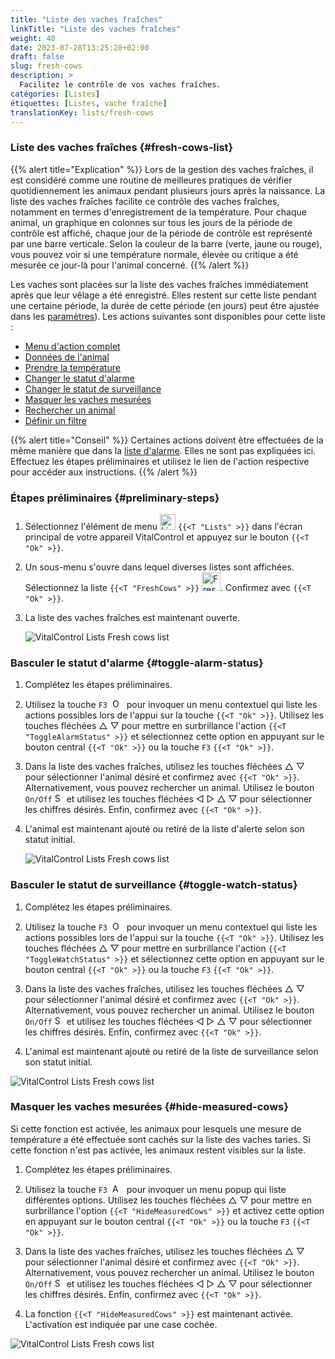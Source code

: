 ```yaml
---
title: "Liste des vaches fraîches"
linkTitle: "Liste des vaches fraîches"
weight: 40
date: 2023-07-28T13:25:28+02:00
draft: false
slug: fresh-cows
description: >
  Facilitez le contrôle de vos vaches fraîches.
catégories: [Listes]
étiquettes: [Listes, vache fraîche]
translationKey: lists/fresh-cows
---
```

### Liste des vaches fraîches {#fresh-cows-list}

{{% alert title="Explication" %}}
Lors de la gestion des vaches fraîches, il est considéré comme une routine de meilleures pratiques de vérifier quotidiennement les animaux pendant plusieurs jours après la naissance. La liste des vaches fraîches facilite ce contrôle des vaches fraîches, notamment en termes d'enregistrement de la température. Pour chaque animal, un graphique en colonnes sur tous les jours de la période de contrôle est affiché, chaque jour de la période de contrôle est représenté par une barre verticale. Selon la couleur de la barre (verte, jaune ou rouge), vous pouvez voir si une température normale, élevée ou critique a été mesurée ce jour-là pour l'animal concerné.
{{% /alert %}}

Les vaches sont placées sur la liste des vaches fraîches immédiatement après que leur vêlage a été enregistré. Elles restent sur cette liste pendant une certaine période, la durée de cette période (en jours) peut être ajustée dans les [paramètres](../../settings/data-acquisition/#control-period-of-fresh-cows)).
 Les actions suivantes sont disponibles pour cette liste :

- [Menu d'action complet](../alarm/#full-action-menu)
- [Données de l'animal](../alarm/#animal-data)
- [Prendre la température](../alarm/#take-temperature)
- [Changer le statut d'alarme](#toggle-alarm-status)
- [Changer le statut de surveillance](#toggle-watch-status)
- [Masquer les vaches mesurées](#hide-measured-cows)
- [Rechercher un animal](../alarm/#search-animal)
- [Définir un filtre](../alarm/#set-filter)

{{% alert title="Conseil" %}}
Certaines actions doivent être effectuées de la même manière que dans la [liste d'alarme](../alarm). Elles ne sont pas expliquées ici. Effectuez les étapes préliminaires et utilisez le lien de l'action respective pour accéder aux instructions.
{{% /alert %}}

### Étapes préliminaires {#preliminary-steps}

1. Sélectionnez l'élément de menu <img src="/icons/main/lists.svg" width="25" align="bottom" alt="Listes" /> `{{<T "Lists" >}}` dans l'écran principal de votre appareil VitalControl et appuyez sur le bouton `{{<T "Ok" >}}`.

2. Un sous-menu s'ouvre dans lequel diverses listes sont affichées. Sélectionnez la liste `{{<T "FreshCows" >}}` <img src="/icons/lists/freshcows.svg" width="30" align="bottom" alt="Fresh-cows" />. Confirmez avec `{{<T "Ok" >}}`.

3. La liste des vaches fraîches est maintenant ouverte.

   ![VitalControl Lists Fresh cows list](../images/firststeps4.png "Liste des vaches fraîches")

### Basculer le statut d'alarme {#toggle-alarm-status}

1. Complétez les étapes préliminaires.

2. Utilisez la touche `F3` &nbsp;<img src="/icons/footer/open-popup.svg" width="15" align="bottom" alt="Open popup" />&nbsp; pour invoquer un menu contextuel qui liste les actions possibles lors de l'appui sur la touche `{{<T "Ok" >}}`. Utilisez les touches fléchées △ ▽ pour mettre en surbrillance l'action `{{<T "ToggleAlarmStatus" >}}` et sélectionnez cette option en appuyant sur le bouton central `{{<T "Ok" >}}` ou la touche `F3` `{{<T "Ok" >}}`.

3. Dans la liste des vaches fraîches, utilisez les touches fléchées △ ▽ pour sélectionner l'animal désiré et confirmez avec `{{<T "Ok" >}}`. Alternativement, vous pouvez rechercher un animal. Utilisez le bouton `On/Off` <img src="/icons/footer/search.svg" width="15" align="bottom" alt="Search" /> et utilisez les touches fléchées ◁ ▷ △ ▽ pour sélectionner les chiffres désirés. Enfin, confirmez avec `{{<T "Ok" >}}`.

4. L'animal est maintenant ajouté ou retiré de la liste d'alerte selon son statut initial.

   ![VitalControl Lists Fresh cows list](../images/togglealarmstatus.png "Basculer le statut d'alarme")

### Basculer le statut de surveillance {#toggle-watch-status}

1. Complétez les étapes préliminaires.

2. Utilisez la touche `F3` &nbsp;<img src="/icons/footer/open-popup.svg" width="15" align="bottom" alt="Open popup" />&nbsp; pour invoquer un menu contextuel qui liste les actions possibles lors de l'appui sur la touche `{{<T "Ok" >}}`. Utilisez les touches fléchées △ ▽ pour mettre en surbrillance l'action `{{<T "ToggleWatchStatus" >}}` et sélectionnez cette option en appuyant sur le bouton central `{{<T "Ok" >}}` ou la touche `F3` `{{<T "Ok" >}}`.

3. Dans la liste des vaches fraîches, utilisez les touches fléchées △ ▽ pour sélectionner l'animal désiré et confirmez avec `{{<T "Ok" >}}`. Alternativement, vous pouvez rechercher un animal. Utilisez le bouton `On/Off` <img src="/icons/footer/search.svg" width="15" align="bottom" alt="Search" /> et utilisez les touches fléchées ◁ ▷ △ ▽ pour sélectionner les chiffres désirés. Enfin, confirmez avec `{{<T "Ok" >}}`.

4. L'animal est maintenant ajouté ou retiré de la liste de surveillance selon son statut initial.

![VitalControl Lists Fresh cows list](../images/togglewatchstatus.png "Toggle watch status")

### Masquer les vaches mesurées {#hide-measured-cows}

Si cette fonction est activée, les animaux pour lesquels une mesure de température a été effectuée sont cachés sur la liste des vaches taries. Si cette fonction n'est pas activée, les animaux restent visibles sur la liste.

1. Complétez les étapes préliminaires.

2. Utilisez la touche `F3` &nbsp;<img src="/icons/footer/open-popup.svg" width="15" align="bottom" alt="Actions" />&nbsp; pour invoquer un menu popup qui liste différentes options. Utilisez les touches fléchées △ ▽ pour mettre en surbrillance l'option `{{<T "HideMeasuredCows" >}}` et activez cette option en appuyant sur le bouton central `{{<T "Ok" >}}` ou la touche `F3` `{{<T "Ok" >}}`.

3. Dans la liste des vaches fraîches, utilisez les touches fléchées △ ▽ pour sélectionner l'animal désiré et confirmez avec `{{<T "Ok" >}}`. Alternativement, vous pouvez rechercher un animal. Utilisez le bouton `On/Off` <img src="/icons/footer/search.svg" width="15" align="bottom" alt="Search" /> et utilisez les touches fléchées ◁ ▷ △ ▽ pour sélectionner les chiffres désirés. Enfin, confirmez avec `{{<T "Ok" >}}`.

4. La fonction `{{<T "HideMeasuredCows" >}}` est maintenant activée. L'activation est indiquée par une case cochée.

![VitalControl Lists Fresh cows list](../images/hidemeasuredcows.png "Hide measured cows")
